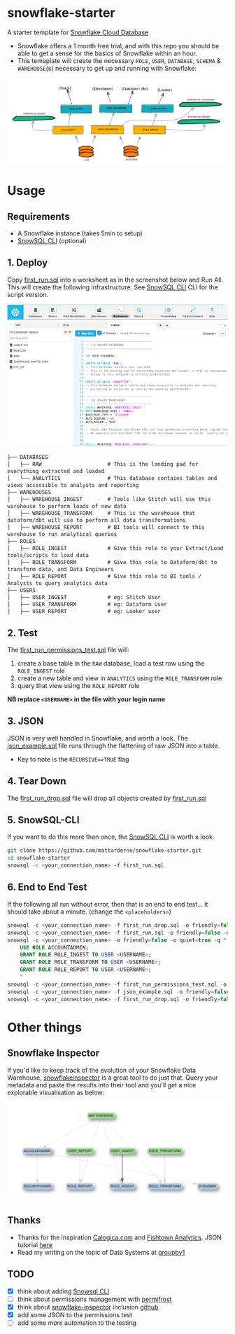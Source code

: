 # snowflake-starter
A starter template for [Snowflake Cloud Database](www.snowflake.com)

* Snowflake offers a 1 month free trial, and with this repo you should be able to get a sense for the basics of Snowflake within an hour.
* This temaplate will create the necessary `ROLE`, `USER`, `DATABASE`, `SCHEMA` & `WAREHOUSE`(s) necessary to get up and running with Snowflake:

![snowflake.png](/assets/snowflake_rn.png)


# Usage

## Requirements

* A Snowflake instance (takes 5min to setup)
* [SnowSQL CLI](https://docs.snowflake.com/en/user-guide/snowsql.html) (optional)

## 1. Deploy

Copy [first_run.sql](/first_run.sql) into a worksheet as in the screenshot below and Run All. This will create the following infrastructure. See [SnowSQL CLI](#SnowSQL-CLI) CLI for the script version.

![snowflake.png](/assets/worksheet.png)

```
├── DATABASES
│   ├── RAW                     # This is the landing pad for everything extracted and loaded
│   └── ANALYTICS               # This database contains tables and views accessible to analysts and reporting
├── WAREHOUSES
│   ├── WAREHOUSE_INGEST        # Tools like Stitch will use this warehouse to perform loads of new data
│   ├── WAREHOUSE_TRANSFORM     # This is the warehouse that dataform/dbt will use to perform all data transformations
│   ├── WAREHOUSE_REPORT        # BI tools will connect to this warehouse to run analytical queries
├── ROLES
│   ├── ROLE_INGEST             # Give this role to your Extract/Load tools/scripts to load data
│   ├── ROLE_TRANSFORM          # Give this role to Dataform/dbt to transform data, and Data Engineers
│   ├── ROLE_REPORT             # Give this role to BI tools / Analysts to query analytics data
├── USERS
│   ├── USER_INGEST             # eg: Stitch User
│   ├── USER_TRANSFORM          # eg: Dataform User
│   ├── USER_REPORT             # eg: Looker user

```

## 2. Test

The [first_run_permissions_test.sql](/first_run_permissions_test.sql) file will:
1. create a base table in the `RAW` database, load a test row using the `ROLE_INGEST` role
1. create a new table and view in `ANALYTICS` using the `ROLE_TRANSFORM` role
1. query that view using the `ROLE_REPORT` role

**NB replace `<USERNAME>` in the file with your login name** 

## 3. JSON

JSON is very well handled in Snowflake, and worth a look. The [json_example.sql](/json_example.sql) file runs through the flattening of raw JSON into a table.

* Key to note is the `RECURSIVE=>TRUE` flag

## 4. Tear Down

The [first_run_drop.sql](/first_run_drop.sql) file will drop all objects created by [first_run.sql](/first_run.sql) 

## 5. SnowSQL-CLI

If you want to do this more than once, the [SnowSQL CLI](https://docs.snowflake.com/en/user-guide/snowsql.html) is worth a look. 

```bash
git clone https://github.com/mattarderne/snowflake-starter.git
cd snowflake-starter
snowsql -c <your_connection_name> -f first_run.sql
```

## 6. End to End Test
If the following all run without error, then that is an end to end test... it should take about a minute. (change the `<placeholders>`)

```sql
snowsql -c <your_connection_name> -f first_run_drop.sql -o friendly=false -o quiet=true
snowsql -c <your_connection_name> -f first_run.sql -o friendly=false -o quiet=true
snowsql -c <your_connection_name> -o friendly=false -o quiet=true -q "                                    
    USE ROLE ACCOUNTADMIN;
    GRANT ROLE ROLE_INGEST TO USER <USERNAME>;
    GRANT ROLE ROLE_TRANSFORM TO USER <USERNAME>;
    GRANT ROLE ROLE_REPORT TO USER <USERNAME>;
    "
snowsql -c <your_connection_name> -f first_run_permissions_test.sql -o friendly=false -o quiet=true
snowsql -c <your_connection_name> -f json_example.sql -o friendly=false -o quiet=true
snowsql -c <your_connection_name> -f first_run_drop.sql -o friendly=false -o quiet=true
```

# Other things

## Snowflake Inspector

If you'd like to keep track of the evolution of your Snowflake Data Warehouse, [snowflakeinspector](http://snowflakeinspector.hashmapinc.com/) is a great tool to do just that. Query your metadata and paste the results into their tool and you'll get a nice explorable visualisation as below:

![snowflakeinspector.png](/assets/snowflakeinspector.png)

## Thanks

* Thanks for the inspiration [Calogica.com](https://Calogica.com) and [Fishtown Analytics](https://blog.fishtownanalytics.com/how-we-configure-snowflake-fc13f1eb36c4). JSON tutorial [here](https://interworks.com/blog/hcalder/2018/06/19/the-ease-of-working-with-json-in-snowflake/)
* Read my writing on the topic of Data Systems at [groupby1](https://groupby1.substack.com/)


## TODO
* [x] think about adding [Snowsql CLI](https://docs.snowflake.com/en/user-guide/snowsql-install-config.html)
* [ ] think about permissions management with [permifrost](https://gitlab.com/gitlab-data/permifrost)
* [x] think about [snowflake-inspector](http://snowflakeinspector.hashmapinc.com/) inclusion [github](https://github.com/hashmapinc/snowflake-inspector)
* [x] add some JSON to the permissions test
* [ ] add some _more_ automation to the testing
